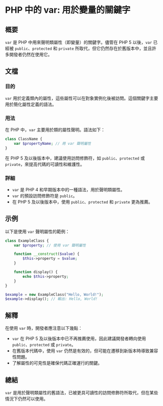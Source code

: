 <!--
Meta Description: # PHP 中的 var: 用於變量的關鍵字 ## 概要 `var` 是 PHP 中用來聲明類屬性（即變量）的關鍵字。儘管在 PHP 5 以後，`var` 已經被 `public`、`protected` 和 `private` 所取代，但它仍然存在於舊版本中，並且許多開發者仍然在使用它。 ## 文...
Meta Keywords: var, php, public, protected, private
-->

# PHP 中的 var: 用於變量的關鍵字

## 概要
`var` 是 PHP 中用來聲明類屬性（即變量）的關鍵字。儘管在 PHP 5 以後，`var` 已經被 `public`、`protected` 和 `private` 所取代，但它仍然存在於舊版本中，並且許多開發者仍然在使用它。

## 文檔
### 目的
`var` 用於定義類內的屬性，這些屬性可以在對象實例化後被訪問。這個關鍵字主要用於簡化屬性定義的語法。

### 用法
在 PHP 中，`var` 主要用於類的屬性聲明。語法如下：

```php
class ClassName {
    var $propertyName; // 用 var 聲明屬性
}
```

在 PHP 5 及以後版本中，建議使用訪問修飾符，如 `public`、`protected` 或 `private`，來提高代碼的可讀性和維護性。

### 詳細
- `var` 是 PHP 4 和早期版本中的一種語法，用於聲明類屬性。
- `var` 的預設訪問修飾符是 `public`。
- 在 PHP 5 及以後版本中，使用 `public`、`protected` 和 `private` 更為推薦。

## 示例
以下是使用 `var` 聲明屬性的範例：

```php
class ExampleClass {
    var $property; // 使用 var 聲明屬性

    function __construct($value) {
        $this->property = $value;
    }

    function display() {
        echo $this->property;
    }
}

$example = new ExampleClass("Hello, World!");
$example->display(); // 輸出: Hello, World!
```

## 解釋
在使用 `var` 時，開發者應注意以下幾點：
- `var` 在 PHP 5 及以後版本中已不再推薦使用，因此建議開發者轉向使用 `public`、`protected` 或 `private`。
- 在舊版本代碼中，使用 `var` 仍然是有效的，但可能在遷移到新版本時導致兼容性問題。
- 了解屬性的可見性是確保代碼正確運行的關鍵。

## 總結
`var` 是用於聲明類屬性的舊語法，已被更具可讀性的訪問修飾符所取代，但在某些情況下仍然可以使用。